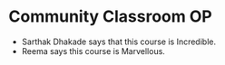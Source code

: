 # Community Classroom OP
- Sarthak Dhakade says that this course is Incredible.
- Reema says this course is Marvellous.